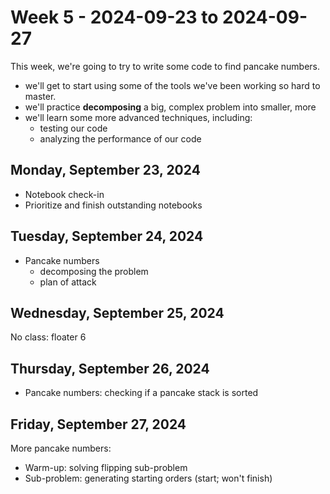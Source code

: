# Week 5 - 2024-09-23 to 2024-09-27

This week, we're going to try to write some code to find pancake numbers.

- we'll get to start using some of the tools we've been working so hard to
  master.
- we'll practice **decomposing** a big, complex problem into smaller, more
- we'll learn some more advanced techniques, including:
  - testing our code
  - analyzing the performance of our code

## Monday, September 23, 2024

- Notebook check-in
- Prioritize and finish outstanding notebooks

## Tuesday, September 24, 2024

- Pancake numbers
  - decomposing the problem
  - plan of attack

## Wednesday, September 25, 2024

No class: floater 6

## Thursday, September 26, 2024

- Pancake numbers: checking if a pancake stack is sorted

## Friday, September 27, 2024

More pancake numbers:

- Warm-up: solving flipping sub-problem
- Sub-problem: generating starting orders (start; won't finish)
